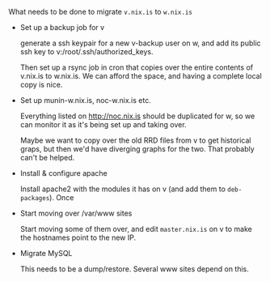 What needs to be done to migrate `v.nix.is` to `w.nix.is`

* Set up a backup job for v

   generate a ssh keypair for a new v-backup user on w, and add its
   public ssh key to v:/root/.ssh/authorized_keys.
   
   Then set up a rsync job in cron that copies over the entire
   contents of v.nix.is to w.nix.is. We can afford the space, and
   having a complete local copy is nice.
   
* Set up munin-w.nix.is, noc-w.nix.is etc.

   Everything listed on http://noc.nix.is should be duplicated for w,
   so we can monitor it as it's being set up and taking over.
   
   Maybe we want to copy over the old RRD files from v to get
   historical graps, but then we'd have diverging graphs for the
   two. That probably can't be helped.
   
* Install & configure apache

   Install apache2 with the modules it has on v (and add them to
   `deb-packages`). Once 

* Start moving over /var/www sites

   Start moving some of them over, and edit `master.nix.is` on v to
   make the hostnames point to the new IP.
   
* Migrate MySQL

   This needs to be a dump/restore. Several www sites depend on this.
